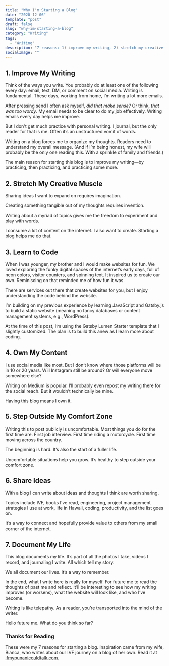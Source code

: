 ```yaml
---
title: "Why I'm Starting a Blog"
date: "2020-12-06"
template: "post"
draft: false
slug: "why-im-starting-a-blog"
category: "Writing"
tags:
  - "Writing"
description: "7 reasons: 1) improve my writing, 2) stretch my creative muscle, 3) learn to code, 4) own my content, 5) step outside my comfort zone, 6) share ideas, and 7) document my life."
socialImage: ""
---
```


## 1. Improve My Writing

Think of the ways you write. You probably do at least one of the following every day: email, text, DM, or comment on social media. Writing is fundamental. These days, working from home, I’m writing a lot more emails.

After pressing send I often ask myself, *did that make sense?* Or think, *that was too wordy*. My email needs to be clear to do my job effectively. Writing emails every day helps me improve.

But I don't get much practice with personal writing. I journal, but the only reader for that is me. Often it’s an unstructured vomit of words.

Writing on a blog forces me to organize my thoughts. Readers need to understand my overall message. (And if I’m being honest, my wife will probably be the only one reading this. With a sprinkle of family and friends.)

The main reason for starting this blog is to improve my writing—by practicing, then practicing, and practicing some more.

## 2. Stretch My Creative Muscle

Sharing ideas I want to expand on requires imagination.

Creating something tangible out of my thoughts requires invention.

Writing about a myriad of topics gives me the freedom to experiment and play with words.

I consume a lot of content on the internet. I also want to create. Starting a blog helps me do that.

## 3. Learn to Code

When I was younger, my brother and I would make websites for fun. We loved exploring the funky digital spaces of the internet’s early days, full of neon colors, visitor counters, and spinning text. It inspired us to create our own. Reminiscing on that reminded me of how fun it was.

There are services out there that create websites for you, but I enjoy understanding the code behind the website.

I’m building on my previous experience by learning JavaScript and Gatsby.js to build a static website (meaning no fancy databases or content management systems, e.g., WordPress).

At the time of this post, I’m using the Gatsby Lumen Starter template that I slightly customized. The plan is to build this anew as I learn more about coding.

## 4. Own My Content

I use social media like most. But I don’t know where those platforms will be in 10 or 20 years. Will Instagram still be around? Or will everyone move somewhere else?

Writing on Medium is popular. I’ll probably even repost my writing there for the social reach. But it wouldn’t technically be mine.

Having this blog means I own it.

## 5. Step Outside My Comfort Zone
Writing this to post publicly is uncomfortable. Most things you do for the first time are. First job interview. First time riding a motorcycle. First time moving across the country.

The beginning is hard. It’s also the start of a fuller life.

Uncomfortable situations help you grow. It’s healthy to step outside your comfort zone.

## 6. Share Ideas
With a blog I can write about ideas and thoughts I think are worth sharing.

Topics include IVF, books I’ve read, engineering, project management strategies I use at work, life in Hawaii, coding, productivity, and the list goes on.

It’s a way to connect and hopefully provide value to others from my small corner of the internet.

## 7. Document My Life
This blog documents my life. It’s part of all the photos I take, videos I record, and journaling I write. All which tell my story.

We all document our lives. It’s a way to remember.

In the end, what I write here is really for myself. For future me to read the thoughts of past me and reflect. It’ll be interesting to see how my writing improves (or worsens), what the website will look like, and who I’ve become.

Writing is like telepathy. As a reader, you’re transported into the mind of the writer.

Hello future me. What do you think so far?

### Thanks for Reading

These were my 7 reasons for starting a blog. Inspiration came from my wife, Bianca, who writes about our IVF journey on a blog of her own. Read it at [ifmypunanicouldtalk.com](https://ifmypunanicouldtalk.com/).